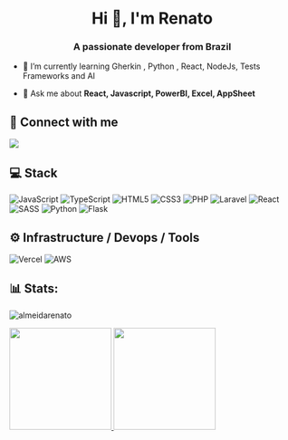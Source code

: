<h1 align="center">Hi 👋, I'm Renato</h1>
<h3 align="center">A passionate developer from Brazil</h3>



- 🌱 I’m currently learning  Gherkin , Python , React, NodeJs, Tests Frameworks and AI

- 💬 Ask me about **React, Javascript, PowerBI, Excel, AppSheet**


## 🤝 Connect with me
<p align="left">
<a href="https://linkedin.com/in/renato-mareque"  target="_blank"><img src="https://img.shields.io/badge/-LinkedIn-%230077B5?style=for-the-badge&logo=linkedin&logoColor=white" target="_blank"></a>
</p>


## 💻 Stack

![JavaScript](https://img.shields.io/badge/javascript-%23323330.svg?style=for-the-badge&logo=javascript&logoColor=%23F7DF1E)  ![TypeScript](https://img.shields.io/badge/typescript-%23007ACC.svg?style=for-the-badge&logo=typescript&logoColor=white) ![HTML5](https://img.shields.io/badge/html5-%23E34F26.svg?style=for-the-badge&logo=html5&logoColor=white) ![CSS3](https://img.shields.io/badge/css3-%231572B6.svg?style=for-the-badge&logo=css3&logoColor=white) 
![PHP](https://img.shields.io/badge/PHP-777BB4?style=for-the-badge&logo=php&logoColor=white) ![Laravel](https://img.shields.io/badge/Laravel-FF2D20?style=for-the-badge&logo=laravel&logoColor=white)
![React](https://img.shields.io/badge/react-%2320232a.svg?style=for-the-badge&logo=react&logoColor=%2361DAFB) ![SASS](https://img.shields.io/badge/SASS-hotpink.svg?style=for-the-badge&logo=SASS&logoColor=white) 
![Python](https://img.shields.io/badge/python-3670A0?style=for-the-badge&logo=python&logoColor=ffdd54) ![Flask](https://img.shields.io/badge/Flask-000000?style=for-the-badge&logo=flask&logoColor=white)

## ⚙️ Infrastructure / Devops / Tools
 ![Vercel](https://img.shields.io/badge/Vercel-000000?style=for-the-badge&logo=vercel&logoColor=white) 
 ![AWS](https://img.shields.io/badge/Amazon_AWS-232F3E?style=for-the-badge&logo=amazon-aws&logoColor=white)


## 📊 Stats:
<p align="left"> <img src="https://komarev.com/ghpvc/?username=almeidarenato&label=Profile%20views&color=0e75b6&style=flat" alt="almeidarenato" /> </p>

 <div>
   <a href="https://github.com/almeidarenato">
   <img height="180em" src="https://github-readme-stats.vercel.app/api?username=almeidarenato&show_icons=true&theme=vision-friendly-dark&include_all_commits=true&count_private=true"/>
   <img height="180em" src="https://github-readme-stats.vercel.app/api/top-langs/?username=almeidarenato&layout=compact&langs_count=6&theme=vision-friendly-dark"/>
</div>
